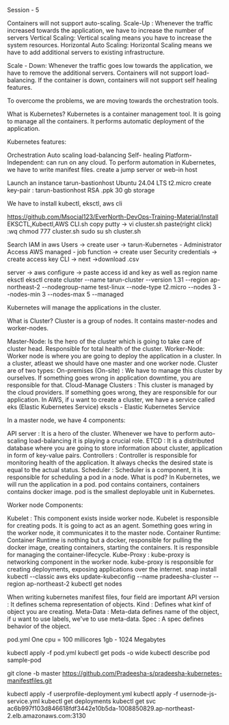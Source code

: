 Session - 5

Containers will not support auto-scaling. Scale-Up : Whenever the traffic increased towards the application, we have to increase the number of servers Vertical Scaling: Vertical scaling means you have to increase the system resources. Horizontal Auto Scaling: Horizontal Scaling means we have to add additional servers to existing infrastructure.

Scale - Down: Whenever the traffic goes low towards the application, we have to remove the additional servers. Containers will not support load-balancing. If the container is down, containers will not support self healing features.

To overcome the problems, we are moving towards the orchestration tools.

What is Kubernetes? Kubernetes is a container management tool. It is going to manage all the containers. It performs automatic deployment of the application.

Kubernetes features:

Orchestration
Auto scaling
load-balancing
Self- healing
Platform-Independent: can run on any cloud.
To perform automation in Kubernetes, we have to write manifest files. create a jump server or web-in host

Launch an instance tarun-bastionhost Ubuntu 24.04 LTS t2.micro create key-pair : tarun-bastionhost RSA .ppk 30 gb storage

We have to install kubectl, eksctl, aws cli

https://github.com/Msocial123/EverNorth-DevOps-Training-Material/Install EKSCTL,Kubectl,AWS CLI.sh copy putty -> vi cluster.sh paste(right click) :wq chmod 777 cluster.sh sudo su sh cluster.sh

Search IAM in aws Users -> create user -> tarun-Kubernetes - Administrator Access AWS managed - job function -> create user Security credentials -> create access key CLI -> next ->download .csv

server -> aws configure -> paste access id and key as well as region name eksctl eksctl create cluster --name tarun-cluster --version 1.31 --region ap-northeast-2 --nodegroup-name test-linux --node-type t2.micro --nodes 3 --nodes-min 3 --nodes-max 5 --managed

Kubernetes will manage the applications in the cluster.

What is Cluster? Cluster is a group of nodes. It contains master-nodes and worker-nodes.

Master-Node: Is the hero of the cluster which is going to take care of cluster head. Responsible for total health of the cluster. Worker-Node: Worker node is where you are going to deploy the application in a cluster. In a cluster, atleast we should have one master and one worker node. Cluster are of two types: On-premises (On-site) : We have to manage this cluster by ourselves. If something goes wrong in application downtime, you are responsible for that. Cloud-Manage Clusters : This cluster is managed by the cloud providers. If something goes wrong, they are responsible for our application. In AWS, if u want to create a cluster, we have a service called eks (Elastic Kubernetes Service) ekscls - Elastic Kubernetes Service

In a master node, we have 4 components:

API server : It is a hero of the cluster. Whenever we have to perform auto-scaling load-balancing it is playing a crucial role.
ETCD : It is a distributed database where you are going to store information about cluster, application in form of key-value pairs.
Controllers : Controller is responsible for monitoring health of the application. It always checks the desired state is equal to the actual status.
Scheduler : Scheduler is a component, It is responsible for scheduling a pod in a node.
What is pod? In Kubernetes, we will run the application in a pod. pod contains containers, containers contains docker image. pod is the smallest deployable unit in Kubernetes.

Worker node Components:

Kubelet : This component exists inside worker node. Kubelet is responsible for creating pods. It is going to act as an agent. Something goes wring in the worker node, it communicates it to the master node.
Container Runtime: Container Runtime is nothing but a docker, responsible for pulling the docker image, creating containers, starting the containers. It is responsible for managing the container-lifecycle.
Kube-Proxy : kube-proxy is networking component in the worker node. kube-proxy is responsible for creating deployments, exposing applications over the internet.
snap install kubectl --classic aws eks update-kubeconfig --name pradeesha-cluster --region ap-northeast-2 kubectl get nodes

When writing kubernetes manifest files, four field are important API version : It defines schema representation of objects. Kind : Defines what kinf of object you are creating. Meta-Data : Meta-data defines name of the object, if u want to use labels, we've to use meta-data. Spec : A spec defines behavior of the object.

pod.yml One cpu = 100 millicores 1gb - 1024 Megabytes

kubectl apply -f pod.yml kubectl get pods -o wide kubectl describe pod sample-pod

git clone -b master https://github.com/Pradeesha-s/pradeesha-kubernetes-manifestfiles.git

kubectl apply -f userprofile-deployment.yml kubectl apply -f usernode-js-service.yml kubectl get deployments kubectl get svc ac6b997f103d846618fdf3442e10b5da-1008850829.ap-northeast-2.elb.amazonaws.com:3130
